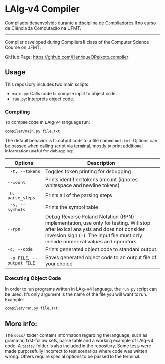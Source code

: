 # LAlg-v4 Compiler
Compilador desenvolvido durante a disciplina de Compiladores II no curso de Ciência da Computação na UFMT.

---

Compiler developed during Compilers II class of the Computer Science Course on UFMT.

GitHub Page: https://github.com/HenriqueOPeixoto/compiler

## Usage

This repository includes two main scripts: 

* `main.py`: Calls code to compile input to object code.
* `run.py`: Interprets object code.

### Compiling

To compile code in LAlg-v4 language run:

    compiler/main.py file.txt

The default behavior is to output code to a file named `out.txt`. Options can be passed when calling script via terminal, mostly to print additional information useful for debugging:

| Options | Description |
|---------|-------------|
| ` -t, --tokens` | Toggles token printing for debugging     
|`--count` | Prints identified tokens amount (ignores whitespace and newline tokens)       
|`-p, --parse_steps` | Prints all of the parsing steps       
| ` -s, --symbols` |  Prints the symbol table           
|`--rpn` | Debug Reverse Poland Notation (RPN) implementation, use only for testing. Will stop after lexical analysis and does not consider inversion sign (-). The input file must only include numerical values and operators.
|`-c, --code` | Prints generated object code to standard output.
|` -o FILE, --output FILE` | Saves generated object code to an output file of your choice

### Executing Object Code

In order to run programs written in LAlg-v4 language, the `run.py` script can be used. It's only argument is the name of the file you will want to run. Example:

    compiler/run.py file.txt

## More info:

The `docs/` folder contains information regarding the language, such as grammar, first-follow sets, parse table and a working example of LAlg-v4 code. A `tests/` folder is also included in the repository. Some tests were made purposefully incorrect to test scenarios where code was written wrong. Others require special options to be passed to the terminal.

